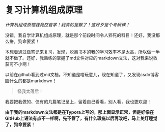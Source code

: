 # 复习计算机组成原理
*计算机组成原理我竟然自学！我真的是飘了！这好歹是个考研课！*

  没错，我自学计算机组成原理，就是那个前段时间令人猝死的科目！还好，我没那么拼，狗命要紧！
  
  本想着通过做笔记来复习，发现，脱离书本的我的学习效率不是太高，所以做一半就不做了。还好，我熟练的掌握了md文件对应的markdown文法，这对我来说收获可不小啊！
  
  以前在github看到过md文档，不知道是啥玩意儿，现在知道了，又发现csdn博客园什么的都是markdown！
  > 怪我太落后！
  
  我要把我做的、仅有的几篇笔记呈上，留着自己看看，别人看，我也更欢迎！

**由于我的markdown文法都是在Typora上写的，那上面显示正常，但是好像在GitHub上语法有点不一样啊，先不管了，有什么瑕疵以后再改吧，马上关灯睡觉了，狗命要紧！**
